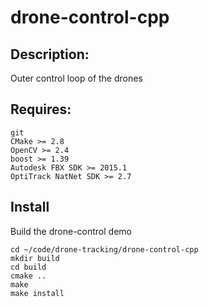 # drone-control-cpp

## Description:
Outer control loop of the drones

## Requires:
    git
    CMake >= 2.8
    OpenCV >= 2.4
    boost >= 1.39
    Autodesk FBX SDK >= 2015.1
    OptiTrack NatNet SDK >= 2.7

## Install
Build the drone-control demo

    cd ~/code/drone-tracking/drone-control-cpp
    mkdir build
    cd build
    cmake ..
    make
    make install
